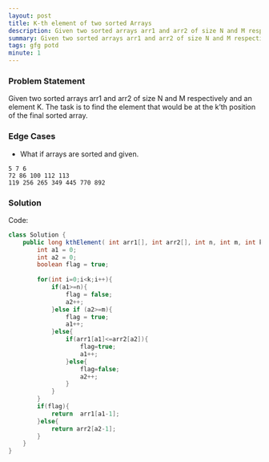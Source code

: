 ```yaml
---
layout: post
title: K-th element of two sorted Arrays 
description: Given two sorted arrays arr1 and arr2 of size N and M respectively and an element K. The task is to find the element that would be at the k’th position of the final sorted array.
summary: Given two sorted arrays arr1 and arr2 of size N and M respectively and an element K. The task is to find the element that would be at the k’th position of the final sorted array. 
tags: gfg potd
minute: 1
---
```


### Problem Statement
Given two sorted arrays arr1 and arr2 of size N and M respectively and an element K. The task is to find the element that would be at the k’th position of the final sorted array.  

### Edge Cases
- What if arrays are sorted and given.

```text
5 7 6
72 86 100 112 113
119 256 265 349 445 770 892
```



### Solution
Code:

```java
class Solution {
    public long kthElement( int arr1[], int arr2[], int n, int m, int k) {
        int a1 = 0;
        int a2 = 0;
        boolean flag = true;
        
        for(int i=0;i<k;i++){
            if(a1>=n){
                flag = false;
                a2++;
            }else if (a2>=m){
                flag = true;
                a1++;
            }else{
                if(arr1[a1]<=arr2[a2]){
                    flag=true;
                    a1++;
                }else{
                    flag=false;
                    a2++;
                }
            }
        }
        if(flag){
            return  arr1[a1-1];
        }else{
            return arr2[a2-1];
        }
    }
}
```